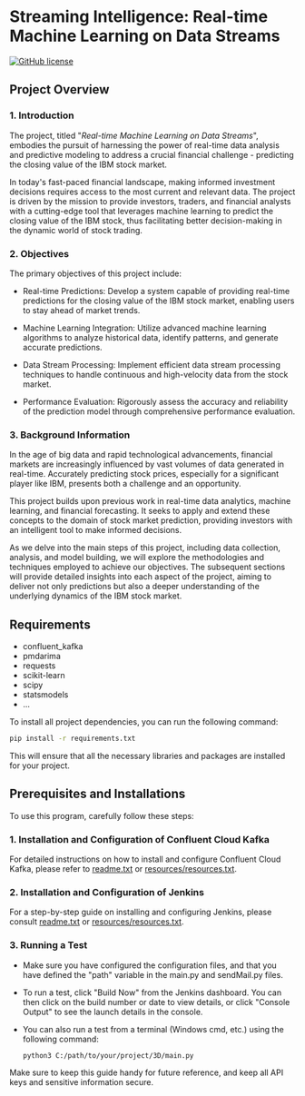 # Streaming Intelligence: Real-time Machine Learning on Data Streams

[![GitHub license](https://img.shields.io/badge/license-MIT-blue.svg)](https://github.com/AGMach7/real-time_ml_on_data_streams/blob/main/LICENSE)

## Project Overview

### 1. Introduction

The project, titled "*Real-time Machine Learning on Data Streams*", embodies the pursuit of harnessing the power of real-time data analysis and predictive modeling to address a crucial financial challenge - predicting the closing value of the IBM stock market.

In today's fast-paced financial landscape, making informed investment decisions requires access to the most current and relevant data. The project is driven by the mission to provide investors, traders, and financial analysts with a cutting-edge tool that leverages machine learning to predict the closing value of the IBM stock, thus facilitating better decision-making in the dynamic world of stock trading.

### 2. Objectives

The primary objectives of this project include:

- Real-time Predictions: Develop a system capable of providing real-time predictions for the closing value of the IBM stock market, enabling users to stay ahead of market trends.

- Machine Learning Integration: Utilize advanced machine learning algorithms to analyze historical data, identify patterns, and generate accurate predictions.

- Data Stream Processing: Implement efficient data stream processing techniques to handle continuous and high-velocity data from the stock market.

- Performance Evaluation: Rigorously assess the accuracy and reliability of the prediction model through comprehensive performance evaluation.

### 3. Background Information

In the age of big data and rapid technological advancements, financial markets are increasingly influenced by vast volumes of data generated in real-time. Accurately predicting stock prices, especially for a significant player like IBM, presents both a challenge and an opportunity.

This project builds upon previous work in real-time data analytics, machine learning, and financial forecasting. It seeks to apply and extend these concepts to the domain of stock market prediction, providing investors with an intelligent tool to make informed decisions.

As we delve into the main steps of this project, including data collection, analysis, and model building, we will explore the methodologies and techniques employed to achieve our objectives. The subsequent sections will provide detailed insights into each aspect of the project, aiming to deliver not only predictions but also a deeper understanding of the underlying dynamics of the IBM stock market.

## Requirements

- confluent_kafka
- pmdarima
- requests
- scikit-learn
- scipy
- statsmodels
- ...

To install all project dependencies, you can run the following command:

```bash
pip install -r requirements.txt
```

This will ensure that all the necessary libraries and packages are installed for your project.

## Prerequisites and Installations

To use this program, carefully follow these steps:

### 1. Installation and Configuration of Confluent Cloud Kafka

For detailed instructions on how to install and configure Confluent Cloud Kafka, please refer to [readme.txt](readme.txt) or [resources/resources.txt](resources/resources.txt).

### 2. Installation and Configuration of Jenkins

For a step-by-step guide on installing and configuring Jenkins, please consult [readme.txt](readme.txt) or [resources/resources.txt](resources/resources.txt).

### 3. Running a Test

- Make sure you have configured the configuration files, and that you have defined the "path" variable in the main.py and sendMail.py files.
- To run a test, click "Build Now" from the Jenkins dashboard. You can then click on the build number or date to view details, or click "Console Output" to see the launch details in the console.
- You can also run a test from a terminal (Windows cmd, etc.) using the following command:

   ```bash
   python3 C:/path/to/your/project/3D/main.py
   ```

Make sure to keep this guide handy for future reference, and keep all API keys and sensitive information secure.

